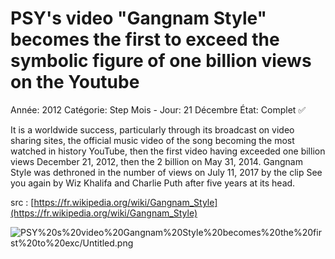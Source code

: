 # PSY's video "Gangnam Style" becomes the first to exceed the symbolic figure of one billion views on the Youtube

Année: 2012
Catégorie: Step
Mois - Jour: 21 Décembre
État: Complet ✅

It is a worldwide success, particularly through its broadcast on video sharing sites, the official music video of the song becoming the most watched in history YouTube, then the first video having exceeded one billion views December 21, 2012, then the 2 billion on May 31, 2014.
Gangnam Style was dethroned in the number of views on July 11, 2017 by the clip See you again by Wiz Khalifa and Charlie Puth after five years at its head.

src : [https://fr.wikipedia.org/wiki/Gangnam_Style](https://fr.wikipedia.org/wiki/Gangnam_Style)

![PSY%20s%20video%20Gangnam%20Style%20becomes%20the%20first%20to%20exc/Untitled.png](PSY%20s%20video%20Gangnam%20Style%20becomes%20the%20first%20to%20exc/Untitled.png)